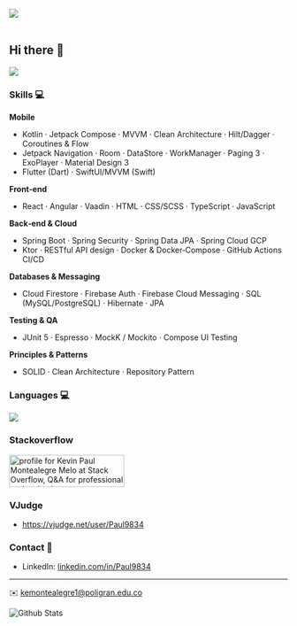 <img src= "https://i.imgur.com/TeqNlvM.png"></img>
<br>
<br>
## Hi there 👋

![](https://komarev.com/ghpvc/?username=paul9834&color=blue)

### Skills 💻

**Mobile**
- Kotlin · Jetpack Compose · MVVM · Clean Architecture · Hilt/Dagger · Coroutines & Flow  
- Jetpack Navigation · Room · DataStore · WorkManager · Paging 3 · ExoPlayer · Material Design 3  
- Flutter (Dart) · SwiftUI/MVVM (Swift)

**Front‑end**
- React · Angular · Vaadin · HTML · CSS/SCSS · TypeScript · JavaScript

**Back‑end & Cloud**
- Spring Boot · Spring Security · Spring Data JPA · Spring Cloud GCP  
- Ktor · RESTful API design · Docker & Docker‑Compose · GitHub Actions CI/CD

**Databases & Messaging**
- Cloud Firestore · Firebase Auth · Firebase Cloud Messaging · SQL (MySQL/PostgreSQL) · Hibernate · JPA

**Testing & QA**
- JUnit 5 · Espresso · MockK / Mockito · Compose UI Testing

**Principles & Patterns**
- SOLID · Clean Architecture · Repository Pattern
  
### Languages 💻

<a href="https://github.com/Paul9834">
  <img align="center" src="https://github-readme-stats.vercel.app/api/top-langs/?username=Paul9834&layout=compact" />
</a>

### Stackoverflow 
<a href="https://stackoverflow.com/users/10305186/kevin-paul-montealegre-melo"><img src="https://stackoverflow.com/users/flair/10305186.png?theme=dark" width="208" height="58" alt="profile for Kevin Paul Montealegre Melo at Stack Overflow, Q&amp;A for professional and enthusiast programmers" title="profile for Kevin Paul Montealegre Melo at Stack Overflow, Q&amp;A for professional and enthusiast programmers"></a>

### VJudge 
- https://vjudge.net/user/Paul9834

### Contact 📮
- LinkedIn: [linkedin.com/in/Paul9834](https://in.linkedin.com/in/Paul9834)
---
✉️ kemontealegre1@poligran.edu.co

![Github Stats](https://github-readme-stats.vercel.app/api?username=Paul9834&count_private=true&show_icons=true&include_all_commits=true)


